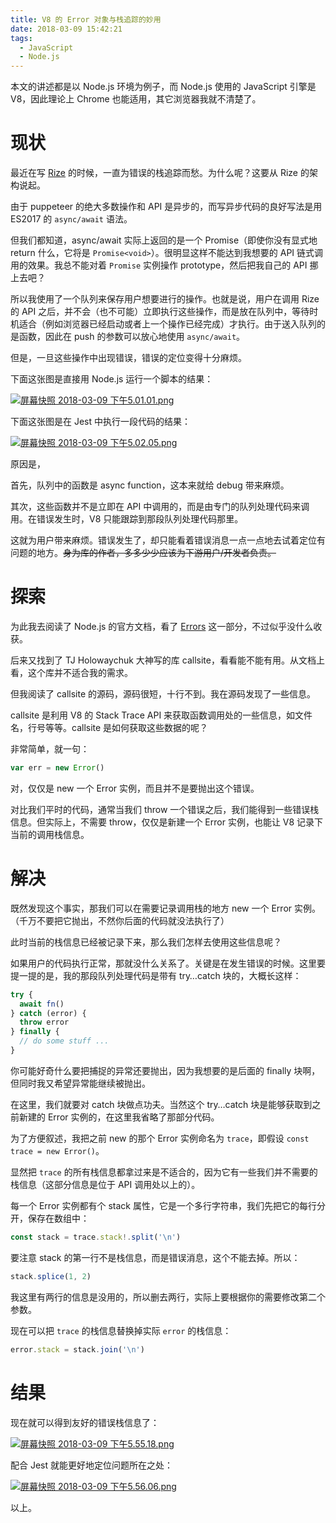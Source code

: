 ```yaml
---
title: V8 的 Error 对象与栈追踪的妙用
date: 2018-03-09 15:42:21
tags:
  - JavaScript
  - Node.js
---
```


本文的讲述都是以 Node.js 环境为例子，而 Node.js 使用的 JavaScript 引擎是 V8，因此理论上 Chrome 也能适用，其它浏览器我就不清楚了。

# 现状

最近在写 [Rize](https://github.com/g-plane/rize) 的时候，一直为错误的栈追踪而愁。为什么呢？这要从 Rize 的架构说起。

由于 puppeteer 的绝大多数操作和 API 是异步的，而写异步代码的良好写法是用 ES2017 的 `async/await` 语法。

但我们都知道，async/await 实际上返回的是一个 Promise（即使你没有显式地 return 什么，它将是 `Promise<void>`）。很明显这样不能达到我想要的 API 链式调用的效果。我总不能对着 `Promise` 实例操作 prototype，然后把我自己的 API 挪上去吧？

所以我使用了一个队列来保存用户想要进行的操作。也就是说，用户在调用 Rize 的 API 之后，并不会（也不可能）立即执行这些操作，而是放在队列中，等待时机适合（例如浏览器已经启动或者上一个操作已经完成）才执行。由于送入队列的是函数，因此在 push 的参数可以放心地使用 `async/await`。

但是，一旦这些操作中出现错误，错误的定位变得十分麻烦。

下面这张图是直接用 Node.js 运行一个脚本的结果：

[![屏幕快照 2018-03-09 下午5.01.01.png](https://i.loli.net/2018/03/09/5aa25ad243e4f.png)](https://i.loli.net/2018/03/09/5aa25ad243e4f.png)

下面这张图是在 Jest 中执行一段代码的结果：

[![屏幕快照 2018-03-09 下午5.02.05.png](https://i.loli.net/2018/03/09/5aa25ad240529.png)](https://i.loli.net/2018/03/09/5aa25ad240529.png)

原因是，

首先，队列中的函数是 async function，这本来就给 debug 带来麻烦。

其次，这些函数并不是立即在 API 中调用的，而是由专门的队列处理代码来调用。在错误发生时，V8 只能跟踪到那段队列处理代码那里。

这就为用户带来麻烦。错误发生了，却只能看着错误消息一点一点地去试着定位有问题的地方。~~身为库的作者，多多少少应该为下游用户/开发者负责。~~

# 探索

为此我去阅读了 Node.js 的官方文档，看了 [Errors](https://nodejs.org/dist/v6.4.0/docs/api/errors.html) 这一部分，不过似乎没什么收获。

后来又找到了 TJ Holowaychuk 大神写的库 callsite，看看能不能有用。从文档上看，这个库并不适合我的需求。

但我阅读了 callsite 的源码，源码很短，十行不到。我在源码发现了一些信息。

callsite 是利用 V8 的 Stack Trace API 来获取函数调用处的一些信息，如文件名，行号等等。callsite 是如何获取这些数据的呢？

非常简单，就一句：

```javascript
var err = new Error()
```

对，仅仅是 new 一个 Error 实例，而且并不是要抛出这个错误。

对比我们平时的代码，通常当我们 throw 一个错误之后，我们能得到一些错误栈信息。但实际上，不需要 throw，仅仅是新建一个 Error 实例，也能让 V8 记录下当前的调用栈信息。

# 解决

既然发现这个事实，那我们可以在需要记录调用栈的地方 new 一个 Error 实例。（千万不要把它抛出，不然你后面的代码就没法执行了）

此时当前的栈信息已经被记录下来，那么我们怎样去使用这些信息呢？

如果用户的代码执行正常，那就没什么关系了。关键是在发生错误的时候。这里要提一提的是，我的那段队列处理代码是带有 try…catch 块的，大概长这样：

```typescript
try {
  await fn()
} catch (error) {
  throw error
} finally {
  // do some stuff ...
}
```

你可能好奇什么要把捕捉的异常还要抛出，因为我想要的是后面的 finally 块啊，但同时我又希望异常能继续被抛出。

在这里，我们就要对 catch 块做点功夫。当然这个 try…catch 块是能够获取到之前新建的 Error 实例的，在这里我省略了那部分代码。

为了方便叙述，我把之前 new 的那个 Error 实例命名为 `trace`，即假设 `const trace = new Error()`。

显然把 `trace` 的所有栈信息都拿过来是不适合的，因为它有一些我们并不需要的栈信息（这部分信息是位于 API 调用处以上的）。

每一个 Error 实例都有个 stack 属性，它是一个多行字符串，我们先把它的每行分开，保存在数组中：

```typescript
const stack = trace.stack!.split('\n')
```

要注意 stack 的第一行不是栈信息，而是错误消息，这个不能去掉。所以：

```typescript
stack.splice(1, 2)
```

我这里有两行的信息是没用的，所以删去两行，实际上要根据你的需要修改第二个参数。

现在可以把 `trace` 的栈信息替换掉实际 `error` 的栈信息：

```typescript
error.stack = stack.join('\n')
```

# 结果

现在就可以得到友好的错误栈信息了：

[![屏幕快照 2018-03-09 下午5.55.18.png](https://i.loli.net/2018/03/09/5aa25ad248874.png)](https://i.loli.net/2018/03/09/5aa25ad248874.png)

配合 Jest 就能更好地定位问题所在之处：

[![屏幕快照 2018-03-09 下午5.56.06.png](https://i.loli.net/2018/03/09/5aa25ad246b55.png)](https://i.loli.net/2018/03/09/5aa25ad246b55.png)

以上。